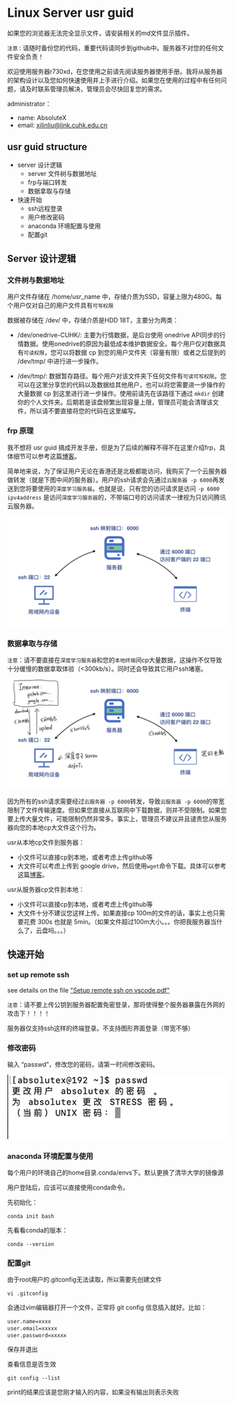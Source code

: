 # Linux Server usr guid

如果您的浏览器无法完全显示文件，请安装相关的md文件显示插件。

`注意：`请随时备份您的代码，重要代码请同步到github中。服务器不对您的任何文件安全负责！

欢迎使用服务器r730xd，在您使用之前请先阅读服务器使用手册。我将从服务器的架构设计以及您如何快速使用并上手进行介绍。如果您在使用的过程中有任何问题，请及时联系管理员解决，管理员会尽快回复您的需求。

administrator：
+ name: AbsoluteX
+ email: xilinliu@link.cuhk.edu.cn

## usr guid structure
+ server 设计逻辑
  + server 文件树与数据地址
  + frp与端口转发
  + 数据拿取与存储
+ 快速开始
  + ssh远程登录
  + 用户修改密码
  + anaconda 环境配置与使用
  + 配置git

## Server 设计逻辑

### 文件树与数据地址
用户文件存储在 /home/usr_name 中，存储介质为SSD，容量上限为480G。每个用户仅对自己的用户文件具有`可写权限`

数据被存储在 /dev/ 中，存储介质是HDD 18T，主要分为两类：
+ /dev/onedrive-CUHK/: 主要为行情数据，是后台使用 onedrive API同步的行情数据。使用onedrive的原因为最低成本维护数据安全。每个用户仅对数据具有`可读权限`，您可以将数据 cp 到您的用户文件夹（容量有限）或者之后提到的 /dev/tmp/ 中进行进一步操作。

+ /dev/tmp/: 数据暂存路径。每个用户对该文件夹下任何文件有`可读可写权限`。您可以在这里分享您的代码以及数据给其他用户，也可以将您需要进一步操作的大量数据 cp 到这里进行进一步操作。使用前请先在该路径下通过 `mkdir` 创建你的个人文件夹。后期若是该盘频繁出现容量上限，管理员可能会清理该文件，所以请不要直接将您的代码在这里编写。

### frp 原理
我不想将 usr guid 搞成开发手册，但是为了后续的解释不得不在这里介绍frp，具体细节可以参考这篇[博客](https://cloud.tencent.com/developer/article/1631703)。

简单地来说，为了保证用户无论在香港还是北极都能访问，我购买了一个云服务器做转发（就是下图中间的服务器）。用户的ssh请求会先通过`云服务器 -p 6000`再发送到您将要使用的`深度学习服务器`。也就是说，只有您的访问请求是访问 `-p 6000 ipv4address` 是访问`深度学习服务器`的，不带端口号的访问请求一律视为只访问腾讯云服务器。

![frp](/img/frp.png)

### 数据拿取与存储
`注意`：请不要直接在`深度学习服务器`和您的`本地终端`间cp大量数据，这操作不仅导致十分缓慢的数据拿取体验（<300kb/s）。同时还会导致其它用户ssh堵塞。

![frp](/img/frp2.png)

因为所有的ssh请求需要经过`云服务器 -p 6000`转发，导致`云服务器 -p 6000`的带宽限制了文件传输速度。但如果您直接从互联网中下载数据，则并不受限制。如果您要上传大量文件，可能限制仍然非常多。事实上，管理员不建议并且谴责您从服务器向您的本地cp大文件这个行为。

usr从本地cp文件到服务器：
+ 小文件可以直接cp到本地，或者考虑上传github等
+ 大文件可以考虑上传到 google drive，然后使用`wget`命令下载。具体可以参考这篇[博客](https://www.jianshu.com/p/a0173d0bd66e)。

usr从服务器cp文件到本地：
+ 小文件可以直接cp到本地，或者考虑上传github等
+ 大文件十分不建议您这样上传。如果直接cp 100m的文件的话，事实上也只需要花费 300s 也就是 5min。（如果文件超过100m大小。。。你把我服务器当什么了，云盘吗。。。）



## 快速开始

### set up remote ssh
see details on the file ["Setup remote ssh on vscode.pdf"](/Setup%20remote%20ssh%20on%20vscode.pdf)

`注意`：请不要上传公钥到服务器配置免密登录，那将使得整个服务器暴露在外网的攻击下！！！！

服务器仅支持ssh这样的终端登录。不支持图形界面登录（带宽不够）

### 修改密码
输入 “passwd”，修改您的密码，请第一时间修改密码。

![passwd](/img/passwd.png)

### anaconda 环境配置与使用

每个用户的环境自己的home目录.conda/envs下。默认更换了清华大学的镜像源

用户登陆后，应该可以直接使用conda命令。

先初始化：
```shell
conda init bash
```

先看看conda的版本：
```shell
conda --version
```




### 配置git
由于root用户的.gitconfig无法读取，所以需要先创建文件
```
vi .gitconfig
```

会通过vim编辑器打开一个文件，正常将 git config 信息插入就好。比如：
```shell
user.name=xxxx
user.email=xxxxx
user.password=xxxxx
```
保存并退出

查看信息是否生效
```
git config --list
```
print的结果应该是您刚才输入的内容，如果没有输出则表示失败